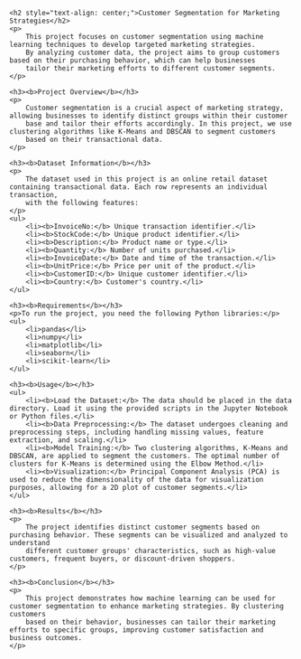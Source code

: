 <!DOCTYPE html>
<html lang="en">
<head>
    <meta charset="UTF-8">
    <meta http-equiv="X-UA-Compatible" content="IE=edge">
    <meta name="viewport" content="width=device-width, initial-scale=1.0">
    <title>Customer Segmentation for Marketing Strategies</title>
</head>
<body>

    <h2 style="text-align: center;">Customer Segmentation for Marketing Strategies</h2>
    <p>
        This project focuses on customer segmentation using machine learning techniques to develop targeted marketing strategies. 
        By analyzing customer data, the project aims to group customers based on their purchasing behavior, which can help businesses 
        tailor their marketing efforts to different customer segments.
    </p>

    <h3><b>Project Overview</b></h3>
    <p>
        Customer segmentation is a crucial aspect of marketing strategy, allowing businesses to identify distinct groups within their customer 
        base and tailor their efforts accordingly. In this project, we use clustering algorithms like K-Means and DBSCAN to segment customers 
        based on their transactional data.
    </p>

    <h3><b>Dataset Information</b></h3>
    <p>
        The dataset used in this project is an online retail dataset containing transactional data. Each row represents an individual transaction, 
        with the following features:
    </p>
    <ul>
        <li><b>InvoiceNo:</b> Unique transaction identifier.</li>
        <li><b>StockCode:</b> Unique product identifier.</li>
        <li><b>Description:</b> Product name or type.</li>
        <li><b>Quantity:</b> Number of units purchased.</li>
        <li><b>InvoiceDate:</b> Date and time of the transaction.</li>
        <li><b>UnitPrice:</b> Price per unit of the product.</li>
        <li><b>CustomerID:</b> Unique customer identifier.</li>
        <li><b>Country:</b> Customer's country.</li>
    </ul>

    <h3><b>Requirements</b></h3>
    <p>To run the project, you need the following Python libraries:</p>
    <ul>
        <li>pandas</li>
        <li>numpy</li>
        <li>matplotlib</li>
        <li>seaborn</li>
        <li>scikit-learn</li>
    </ul>

    <h3><b>Usage</b></h3>
    <ul>
        <li><b>Load the Dataset:</b> The data should be placed in the data directory. Load it using the provided scripts in the Jupyter Notebook or Python files.</li>
        <li><b>Data Preprocessing:</b> The dataset undergoes cleaning and preprocessing steps, including handling missing values, feature extraction, and scaling.</li>
        <li><b>Model Training:</b> Two clustering algorithms, K-Means and DBSCAN, are applied to segment the customers. The optimal number of clusters for K-Means is determined using the Elbow Method.</li>
        <li><b>Visualization:</b> Principal Component Analysis (PCA) is used to reduce the dimensionality of the data for visualization purposes, allowing for a 2D plot of customer segments.</li>
    </ul>

    <h3><b>Results</b></h3>
    <p>
        The project identifies distinct customer segments based on purchasing behavior. These segments can be visualized and analyzed to understand 
        different customer groups' characteristics, such as high-value customers, frequent buyers, or discount-driven shoppers.
    </p>

    <h3><b>Conclusion</b></h3>
    <p>
        This project demonstrates how machine learning can be used for customer segmentation to enhance marketing strategies. By clustering customers 
        based on their behavior, businesses can tailor their marketing efforts to specific groups, improving customer satisfaction and business outcomes.
    </p>

</body>
</html>
